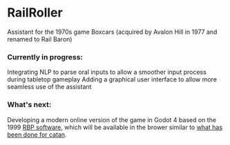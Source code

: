 # RailRoller
Assistant for the 1970s game Boxcars (acquired by Avalon Hill in 1977 and renamed to Rail Baron)

### Currently in progress:
Integrating NLP to parse oral inputs to allow a smoother input process during tabletop gameplay
Adding a graphical user interface to allow more seamless use of the assistant

### What's next:
Developing a modern online version of the game in Godot 4 based on the 1999 [RBP software](https://www.railgamefans.com/rbp/rbpmaps.htm#u21), which will be available in the brower similar to [what has been done for catan](https://colonist.io/).
